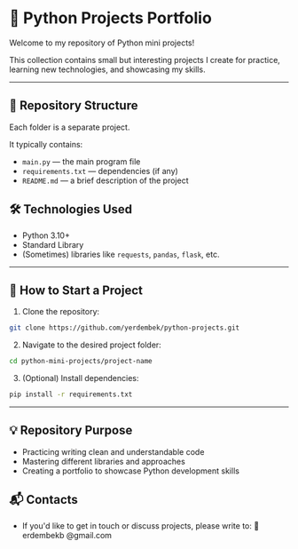# 🐍 Python Projects Portfolio

Welcome to my repository of Python mini projects!

This collection contains small but interesting projects I create for practice, learning new technologies, and showcasing my skills.

---

## 📂 Repository Structure

Each folder is a separate project.

It typically contains:
- `main.py` — the main program file
- `requirements.txt` — dependencies (if any)
- `README.md` — a brief description of the project

## 🛠️ Technologies Used

- Python 3.10+
- Standard Library
- (Sometimes) libraries like `requests`, `pandas`, `flask`, etc.

---

## 🚀 How to Start a Project

1. Clone the repository:
```bash
git clone https://github.com/yerdembek/python-projects.git
```

2. Navigate to the desired project folder:
```bash
cd python-mini-projects/project-name
```

3. (Optional) Install dependencies:
```bash
pip install -r requirements.txt
```

---

## 💡 Repository Purpose

- Practicing writing clean and understandable code
- Mastering different libraries and approaches
- Creating a portfolio to showcase Python development skills

## 📬 Contacts

- If you'd like to get in touch or discuss projects, please write to:
  📧 erdembekb @gmail.com
